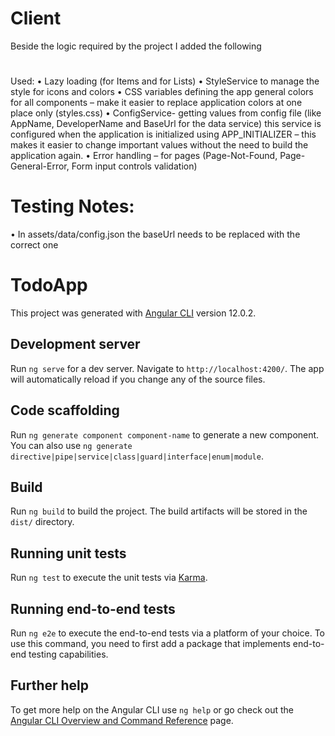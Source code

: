 # Client
Beside the logic required by the project I added the following 
# 
Used:
•	Lazy loading (for Items and for Lists)
•	StyleService to manage the style for icons and colors
•	CSS variables defining the app general colors for all components – make it easier to replace application colors at one place only (styles.css)
•	ConfigService- getting values from config file (like AppName, DeveloperName and BaseUrl for the data service) this service is configured when the application is initialized using APP_INITIALIZER – this makes it easier to change important values without the need to build the application again.
•	Error handling – for pages (Page-Not-Found, Page-General-Error, Form input controls validation)
# Testing Notes:
•	In assets/data/config.json the baseUrl needs to be replaced with the correct one





# TodoApp

This project was generated with [Angular CLI](https://github.com/angular/angular-cli) version 12.0.2.

## Development server

Run `ng serve` for a dev server. Navigate to `http://localhost:4200/`. The app will automatically reload if you change any of the source files.

## Code scaffolding

Run `ng generate component component-name` to generate a new component. You can also use `ng generate directive|pipe|service|class|guard|interface|enum|module`.

## Build

Run `ng build` to build the project. The build artifacts will be stored in the `dist/` directory.

## Running unit tests

Run `ng test` to execute the unit tests via [Karma](https://karma-runner.github.io).

## Running end-to-end tests

Run `ng e2e` to execute the end-to-end tests via a platform of your choice. To use this command, you need to first add a package that implements end-to-end testing capabilities.

## Further help

To get more help on the Angular CLI use `ng help` or go check out the [Angular CLI Overview and Command Reference](https://angular.io/cli) page.
